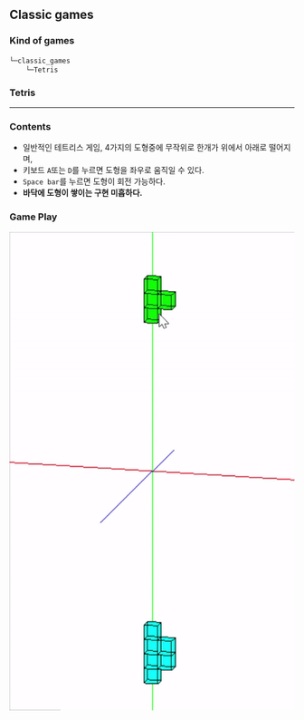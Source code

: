 ## Classic games

### Kind of games
```
└─classic_games
    └─Tetris
```
### Tetris
---
### Contents
- 일반적인 테트리스 게임, 4가지의 도형중에 무작위로 한개가 위에서 아래로 떨어지며,
- 키보드 ``A``또는 ``D``를 누르면 도형을 좌우로 움직일 수 있다.
- ``Space bar``를 누르면 도형이 회전 가능하다.
- **바닥에 도형이 쌓이는 구현 미흡하다.**
### Game Play

![Tetris](./play_mov/tetris.gif)



